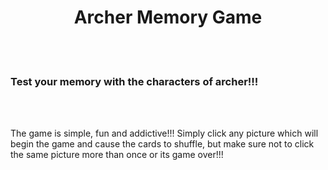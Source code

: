 <h1><center>Archer Memory Game</h1>
  <br>
<br>
  
<h3>Test your memory with the characters of archer!!!</h3>
<br>
<br>

The game is simple, fun and addictive!!! Simply click any picture which will begin the game and cause the cards to shuffle, but make sure not to click the same picture more than once or its game over!!!

